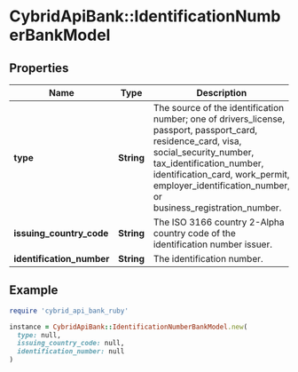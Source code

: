 # CybridApiBank::IdentificationNumberBankModel

## Properties

| Name | Type | Description | Notes |
| ---- | ---- | ----------- | ----- |
| **type** | **String** | The source of the identification number; one of drivers_license, passport, passport_card, residence_card, visa, social_security_number, tax_identification_number, identification_card, work_permit, employer_identification_number, or business_registration_number. |  |
| **issuing_country_code** | **String** | The ISO 3166 country 2-Alpha country code of the identification number issuer. |  |
| **identification_number** | **String** | The identification number. |  |

## Example

```ruby
require 'cybrid_api_bank_ruby'

instance = CybridApiBank::IdentificationNumberBankModel.new(
  type: null,
  issuing_country_code: null,
  identification_number: null
)
```

